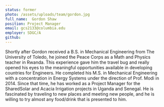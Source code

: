```yaml
---
status: former
photo: /assets/uploads/team/gordon.jpg
full_name:  Gordon Shaw
position: Project Manager
email: gcs2133@columbia.edu
employer: SDGC/A
github:
---
```

Shortly after Gordon received a B.S. in Mechanical Engineering from The University of Toledo, he joined the Peace Corps as a Math and Physics teacher in Rwanda. This experience gave him the travel bug and really opened his eyes to the meaningful opportunities available in developing countries for Engineers. He completed his M.S. in Mechanical Engineering with a concentration in Energy Systems under the direction of Prof. Modi in 2014. Since that time, he has worked as a Project Manager for the SharedSolar and Acacia Irrigation projects in Uganda and Senegal. He is fascinated by traveling to new places and meeting new people, and he is willing to try almost any food/drink that is presented to him.
